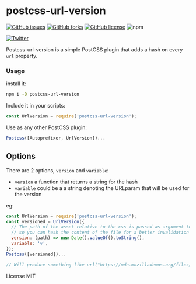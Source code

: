 # postcss-url-version

[![GitHub issues](https://img.shields.io/github/issues/dgrammatiko/postcss-url-version)](https://github.com/dgrammatiko/postcss-url-version/issues)
[![GitHub forks](https://img.shields.io/github/forks/dgrammatiko/postcss-url-version)](https://github.com/dgrammatiko/postcss-url-version/network)
[![GitHub license](https://img.shields.io/github/license/dgrammatiko/postcss-url-version)](https://github.com/dgrammatiko/postcss-url-version/blob/main/LICENSE)
![npm](https://img.shields.io/npm/v/postcss-url-version)

[![Twitter](https://img.shields.io/twitter/url?url=https%3A%2F%2Ftwitter.com%2Fdgrammatiko)](https://twitter.com/intent/tweet?text=Wow:&url=https%3A%2F%2Fgithub.com%2Fdgrammatiko%2Fpostcss-url-version)


Postcss-url-version is a simple PostCSS plugin that adds a hash on every `url` property.

### Usage
install it:
```bash
npm i -D postcss-url-version
```
Include it in your scripts:
```js
const UrlVersion = require('postcss-url-version');
```

Use as any other PostCSS plugin:
```js
Postcss([Autoprefixer, UrlVersion])...
```

## Options
There are 2 options, `version` and `variable`:
- `version`  a function that returns a string for the hash
- `variable` could be a a string denoting the URLparam that will be used for the version

eg:

```js
const UrlVersion = require('postcss-url-version');
const versioned = UrlVersion({
  // The path of the asset relative to the css is passed as argument to the function,
  // so you can hash the content of the file for a better invalidation strategy
  version: (path) => new Date().valueOf().toString(),
  variable: 'v',
});
Postcss([versioned])...

// Will produce something like url("https://mdn.mozillademos.org/files/16761/star.gif?v=1614866396902");
```

License MIT
